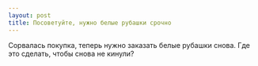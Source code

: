 ```yaml
---
layout: post 
title: Посоветуйте, нужно белые рубашки срочно 
--- 
```

Сорвалась покупка, теперь нужно заказать белые рубашки снова. Где это сделать, чтобы снова не кинули?